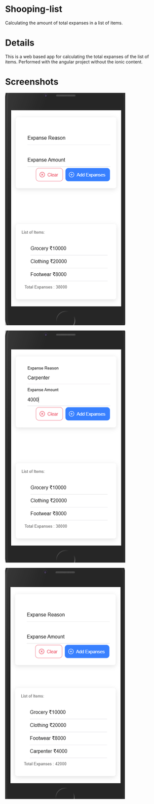# Shooping-list
Calculating the amount of total expanses in a list of items.

# Details
This is a web based app for calculating the total expanses of the list of items.
Performed with the angular project without the ionic content.

# Screenshots

![Earlier List](https://raw.githubusercontent.com/adi-zanay/Shooping-list/main/Screenshots/list1.png)

![Values added](https://raw.githubusercontent.com/adi-zanay/Shooping-list/main/Screenshots/list2.png)

![Updated List](https://raw.githubusercontent.com/adi-zanay/Shooping-list/main/Screenshots/list3.png)
